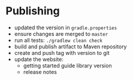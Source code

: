 # Publishing

- updated the version in `gradle.properties`
- ensure changes are merged to `master`
- run all tests: `./gradlew clean check`
- build and publish artifact to Maven repository
- create and push tag with version to git
- update the website:
    - getting started guide library version
    - release notes
